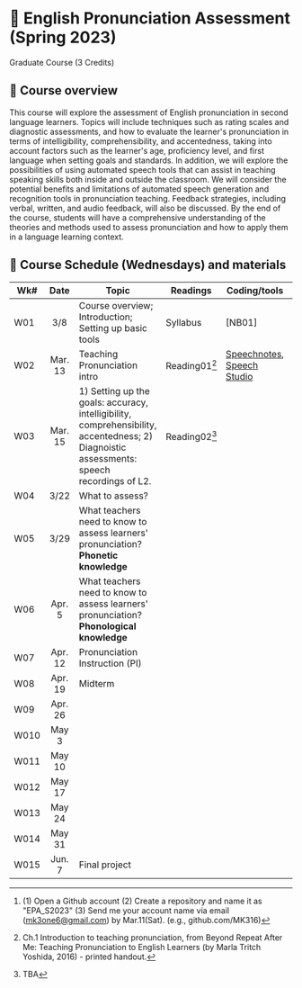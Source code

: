 # 📕 English Pronunciation Assessment (Spring 2023)
Graduate Course (3 Credits)

## 🔳 Course overview
This course will explore the assessment of English pronunciation in second language learners. Topics will include techniques such as rating scales and diagnostic assessments, and how to evaluate the learner's pronunciation in terms of intelligibility, comprehensibility, and accentedness, taking into account factors such as the learner's age, proficiency level, and first language when setting goals and standards. In addition, we will explore the possibilities of using automated speech tools that can assist in teaching speaking skills both inside and outside the classroom.  We will consider the potential benefits and limitations of automated speech generation and recognition tools in pronunciation teaching. Feedback strategies, including verbal, written, and audio feedback, will also be discussed. By the end of the course, students will have a comprehensive understanding of the theories and methods used to assess pronunciation and how to apply them in a language learning context.

## 🔳 Course Schedule (Wednesdays) and materials


|Wk#|Date|Topic|Readings|Coding/tools|Assignments|
|--|:--:|--|--|--|--|
|W01|3/8|Course overview; Introduction; Setting up basic tools|Syllabus|[NB01]|Todo[^1]|
|W02|Mar. 13|Teaching Pronunciation intro |Reading01[^2]|[Speechnotes](https://speechnotes.co/), [Speech Studio](https://speech.microsoft.com/portal/pronunciationassessmenttool)||
|W03|Mar. 15|1) Setting up the goals: accuracy, intelligibility, comprehensibility, accentedness; 2) Diagnoistic assessments: speech recordings of L2. |Reading02[^3] ||
|W04|3/22|What to assess? | ||
|W05|3/29|What teachers need to know to assess learners' pronunciation? **Phonetic knowledge** | ||
|W06|Apr. 5|What teachers need to know to assess learners' pronunciation? **Phonological knowledge** | ||
|W07|Apr. 12|Pronunciation Instruction (PI) | ||
|W08|Apr. 19|Midterm | ||
|W09|Apr. 26| | ||
|W010|May 3| | ||
|W011|May 10| | ||
|W012|May 17| | ||
|W013|May 24| | ||
|W014|May 31| | ||
|W015|Jun. 7|Final project | ||




[^1]: (1) Open a Github account (2) Create a repository and name it as "EPA_S2023" (3) Send me your account name via email (mk3one6@gmail.com) by Mar.11(Sat). (e.g., github.com/MK316)
[^2]: Ch.1 Introduction to teaching pronunciation, from Beyond Repeat After Me: Teaching Pronunciation to English Learners (by Marla Tritch Yoshida, 2016) - printed handout.
[^3]: TBA
[^4]: TBA
